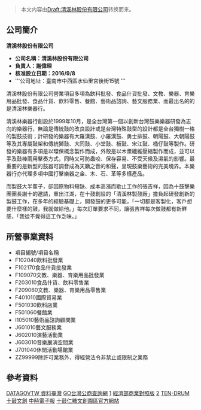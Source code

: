 > 本文内容由[Draft:清溪林股份有限公司](https://zh.wikipedia.org/wiki/Draft:清溪林股份有限公司)转换而来。


## 公司簡介

**清溪林股份有限公司**

  - **公司名稱：清溪林股份有限公司**
  - **負責人：謝偉理**
  - **核准設立日期：2016/9/8**
  - '''公司地址：臺南市中西區水仙里宮後街15號 '''

清溪林股份有限公司營業項目多項為飲料批發、食品什貨批發、文教、樂器、育樂用品批發、食品什貨、飲料零售、餐館、藝術品諮詢、藝文服務業、而最出名的的是清溪林樂器行。

清溪林樂器行創設於1999年10月，是全台灣第一個以創新台灣鼓樂樂器研發為志向的樂器行，無論是傳統鼓的改良設計或是台灣特殊鼓型的設計都是全台獨樹一格的製鼓技術；計研發的樂器有大羅漢鼓、小羅漢鼓、勇士排鼓、朝陽鼓、大朝陽鼓等及其專屬鼓架和傳統獅鼓、大同鼓、小堂鼓、板鼓、宋江鼓、桶仔鼓等製作。研發的樂器有多項是以環保概念製作而成，外殼是以木漿纖維壓縮製作而成，並可以手及鼓棒兩用擊奏方式，同時又可防蟲咬、保存容易、不受天候及濕氣的影響。最重要的是新型的鼓器可調音成為天籟之音的和聲，呈現鼓樂藝術的完美境界。本樂器行亦代理多項中國打擊樂器之金、木、石、革等多樣產品。

而製鼓大半輩子，卻因原物料短缺、成本高漲而歇止工作的張吉祥，因為十鼓擊樂團團長謝十的邀請，重出江湖，在十鼓創設的「清溪林製鼓廠」擔負起研發創新的製鼓工作，在多年的經驗基礎上，開發鼓的更多可能，「一切都是客製化，客戶想要什麼樣的鼓，我就做給他。」每次訂單要求不同，讓張吉祥每次做鼓都有新鮮感，「我從不覺得這工作乏味。」

## 所營事業資料

  - 項目編號/項目名稱
  - F102040飲料批發業
  - F102170食品什貨批發業
  - F109070文教、樂器、育樂用品批發業
  - F203010食品什貨、飲料零售業
  - F209060文教、樂器、育樂用品零售業
  - F401010國際貿易業
  - F501030飲料店業
  - F501060餐館業
  - I105010藝術品諮詢顧問業
  - J601010藝文服務業
  - J602010演藝活動業
  - J603010音樂展演空間業
  - J701040休閒活動場館業
  - ZZ99999除許可業務外，得經營法令非禁止或限制之業務

## 參考資料

[DATAGOVTW 資料臺灣](http://datagovtw.com/company.php?id=64362106) [GO台灣公商查詢網](https://gotw101.com/#/%E6%B8%85%E6%BA%AA%E6%9E%97%E6%9C%89%E9%99%90%E5%85%AC%E5%8F%B8/64362106.html) [1](https://www.findcompany.com.tw/%E6%B8%85%E6%BA%AA%E5%9C%8B%E9%9A%9B%E6%9C%89%E9%99%90%E5%85%AC%E5%8F%B8公司登記查詢中心) [經濟部商業對照版](https://www.companys.com.tw/64362106) [2](https://store.google.com/tw/product/pixel_4?dclid=CM3XqY-bvOYCFcmXlgodjtsBdA&gclid=EAIaIQobChMIq7zggJu85gIVFbOWCh1VJw_6EAEYASAAEgKCA_D_BwE台恩通信網) [TEN-DRUM 十鼓文創](https://tendrum-cultrue.blogspot.com) [中時電子報](https://www.chinatimes.com/realtimenews/20170610003359-260405?chdtv) [十鼓仁糖文創園區官方網站](https://tendrum.com.tw/)